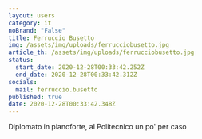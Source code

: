 ```yaml
---
layout: users
category: it
noBrand: "False"
title: Ferruccio Busetto
img: /assets/img/uploads/ferrucciobusetto.jpg
article_th: /assets/img/uploads/ferrucciobusetto.jpg
status:
  start_date: 2020-12-28T00:33:42.252Z
  end_date: 2020-12-28T00:33:42.312Z
socials:
  mail: ferruccio.busetto
published: true
date: 2020-12-28T00:33:42.348Z
---
```

Diplomato in pianoforte, al Politecnico un po' per caso